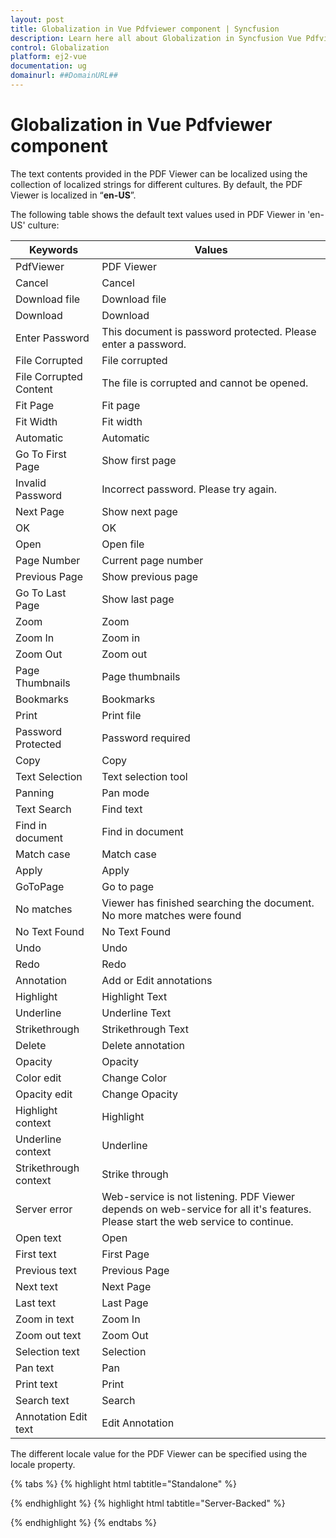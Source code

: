 ```yaml
---
layout: post
title: Globalization in Vue Pdfviewer component | Syncfusion
description: Learn here all about Globalization in Syncfusion Vue Pdfviewer component of Syncfusion Essential JS 2 and more.
control: Globalization 
platform: ej2-vue
documentation: ug
domainurl: ##DomainURL##
---
```


# Globalization in Vue Pdfviewer component

The text contents provided in the PDF Viewer can be localized using the collection of localized strings for different cultures. By default, the PDF Viewer is localized in “__en-US__”.

The following table shows the default text values used in PDF Viewer in 'en-US' culture:

|Keywords|Values|
|---|---|
|PdfViewer|PDF Viewer|
|Cancel|Cancel|
|Download file|Download file|
|Download|Download|
|Enter Password|This document is password protected. Please enter a password.|
|File Corrupted|File corrupted|
|File Corrupted Content|The file is corrupted and cannot be opened.|
|Fit Page|Fit page|
|Fit Width|Fit width|
|Automatic|Automatic|
|Go To First Page|Show first page|
|Invalid Password|Incorrect password. Please try again.|
|Next Page|Show next page|
|OK|OK|
|Open|Open file|
|Page Number|Current page number|
|Previous Page|Show previous page|
|Go To Last Page|Show last page|
|Zoom|Zoom|
|Zoom In|Zoom in|
|Zoom Out|Zoom out|
|Page Thumbnails|Page thumbnails|
|Bookmarks|Bookmarks|
|Print|Print file
|Password Protected|Password required|
|Copy|Copy|
|Text Selection|Text selection tool|
|Panning|Pan mode|
|Text Search|Find text|
|Find in document|Find in document|
|Match case|Match case|
|Apply|Apply|
|GoToPage|Go to page|
|No matches|Viewer has finished searching the document. No more matches were found|
|No Text Found|No Text Found|
|Undo|Undo|
|Redo|Redo|
|Annotation|Add or Edit annotations|
|Highlight|Highlight Text|
|Underline|Underline Text|
|Strikethrough|Strikethrough Text|
|Delete|Delete annotation|
|Opacity|Opacity|
|Color edit|Change Color|
|Opacity edit|Change Opacity|
|Highlight context|Highlight|
|Underline context|Underline|
|Strikethrough context|Strike through|
|Server error|Web-service is not listening. PDF Viewer depends on web-service for all it's features. Please start the web service to continue.|
|Open text|Open|
|First text|First Page|
|Previous text|Previous Page|
|Next text|Next Page|
|Last text|Last Page|
|Zoom in text|Zoom In|
|Zoom out text|Zoom Out|
|Selection text|Selection|
|Pan text|Pan|
|Print text|Print|
|Search text|Search|
|Annotation Edit text|Edit Annotation| Please start the web service to continue.|

The different locale value for the PDF Viewer can be specified using the locale property.


{% tabs %}
{% highlight html tabtitle="Standalone" %}
<template>
  <div id="app">
      <ejs-pdfviewer
          id="pdfViewer"
          :documentPath="documentPath"
          locale='ar-AE'>
      </ejs-pdfviewer>
  </div>
</template>

<script>
import Vue from "vue";
import { PdfViewerPlugin, Toolbar, Magnification, Navigation, 
         Annotation, LinkAnnotation, BookmarkView, ThumbnailView, 
         Print, TextSelection, TextSearch, FormFields, FormDesigner} from '@syncfusion/ej2-vue-pdfviewer';
import { L10n, setCulture  } from '@syncfusion/ej2-base';
Vue.use(PdfViewerPlugin);

export default Vue.extend({
    data: function() {
        return {
            documentPath:"https://cdn.syncfusion.com/content/pdf/pdf-succinctly.pdf"
        }
    },
    provide: {
        PdfViewer: [ Toolbar, Magnification, Navigation, LinkAnnotation, Annotation, BookmarkView, 
                     ThumbnailView, Print, TextSelection, TextSearch, FormFields, FormDesigner ]}
                     
}); 
//PDF Viewer Arabic Sample Locale
L10n.load({
    'ar-AE': {
        'PdfViewer' : {
            'PdfViewer': 'قوات الدفاع الشعبي المشاهد',
            'Cancel' : 'إلغاء',
            'Download file' : 'تحميل الملف',
            'Download': 'تحميل',
            'Enter Password' : 'هذا المستند محمي بكلمة مرور. يرجى إدخال كلمة مرور.',
            'File Corrupted' : 'ملف تالف',
            'File Corrupted Content' : 'الملف تالف ولا يمكن فتحه.',
            'Fit Page' : 'لائق بدنيا الصفحة',
            'Fit Width' : 'لائق بدنيا عرض',
            'Automatic' : 'تلقائي',
            'Go To First Page' : 'عرض الصفحة الأولى',
            'Invalid Password' : 'كلمة سر خاطئة. حاول مرة اخرى.',
            'Next Page' : 'عرض الصفحة التالية',
            'OK': 'حسنا',
            'Open' : 'فتح الملف',
            'Page Number' : 'رقم الصفحة الحالية',
            'Previous Page' : 'عرض الصفحة السابقة',
            'Go To Last Page' : 'عرض الصفحة الأخيرة',
            'Zoom' : 'تكبير',
            'Zoom In' : 'تكبير في',
            'Zoom Out' : 'تكبير خارج',
            'Page Thumbnails': 'مصغرات الصفحة',
            'Bookmarks': 'المرجعية',
            'Print' : 'اطبع الملف',
            'Password Protected' : 'كلمة المرور مطلوبة',
            'Copy': 'نسخ',
            'Text Selection': 'أداة اختيار النص',
            'Panning': 'وضع عموم',
            'Text Search': 'بحث عن نص',
            'Find in document': 'ابحث في المستند',
            'Match case': 'حالة مباراة',
            'Apply': 'تطبيق',
            'GoToPage': 'انتقل إلى صفحة',
             // tslint:disable-next-line:max-line-length
            'No matches': 'انتهى العارض من البحث في المستند. لم يتم العثور على مزيد من التطابقات',
            'No Text Found': 'لم يتم العثور على نص',
            // tslint:disable-next-line:max-line-length
            'Server error': 'خدمة الانترنت لا يستمع. يعتمد قوات الدفاع الشعبي المشاهد على خدمة الويب لجميع ميزاته. يرجى بدء خدمة الويب للمتابعة.',
            'Undo' : 'فك',
            'Redo' : 'فعل ثانية',
            'Annotation': 'إضافة أو تعديل التعليقات التوضيحية',
            'Highlight': 'تسليط الضوء على النص',
            'Underline': 'تسطير النص',
            'Strikethrough': 'نص يتوسطه خط',
            'Delete': 'حذف التعليق التوضيحي',
            'Opacity': 'غموض',
            'Color edit': 'غير اللون',
            'Opacity edit': 'تغيير التعتيم',
            'Highlight context': 'تسليط الضوء',
            'Underline context': 'أكد',
            'Strikethrough context': 'يتوسطه',
            'Open text': 'افتح',
            'First text': 'الصفحة الأولى',
            'Previous text': 'الصفحة السابقة',
            'Next text': 'الصفحة التالية',
            'Last text': 'آخر صفحة',
            'Zoom in text': 'تكبير',
            'Zoom out text': 'تصغير',
            'Selection text': 'اختيار',
            'Pan text': 'مقلاة',
            'Print text': 'طباعة',
            'Search text': 'بحث',
            'Annotation Edit text': 'تحرير التعليق التوضيحي'
        }
    }
});
</script>

{% endhighlight %}
{% highlight html tabtitle="Server-Backed" %}
<template>
  <div id="app">
      <ejs-pdfviewer
          id="pdfViewer"
          :documentPath="documentPath"
          :serviceUrl="serviceUrl"
          locale='ar-AE'>
      </ejs-pdfviewer>
  </div>
</template>

<script>
import Vue from "vue";
import { PdfViewerPlugin, Toolbar, Magnification, Navigation, 
         Annotation, LinkAnnotation, BookmarkView, ThumbnailView, 
         Print, TextSelection, TextSearch, FormFields, FormDesigner} from '@syncfusion/ej2-vue-pdfviewer';
import { L10n, setCulture  } from '@syncfusion/ej2-base';
Vue.use(PdfViewerPlugin);

export default Vue.extend({
    data: function() {
        return {
            serviceUrl:"https://ej2services.syncfusion.com/production/web-services/api/pdfviewer",
            documentPath:"https://cdn.syncfusion.com/content/pdf/pdf-succinctly.pdf"
        }
    },
    provide: {
        PdfViewer: [ Toolbar, Magnification, Navigation, LinkAnnotation, Annotation, BookmarkView, 
                     ThumbnailView, Print, TextSelection, TextSearch, FormFields, FormDesigner ]}
                     
}); 
//PDF Viewer Arabic Sample Locale
L10n.load({
    'ar-AE': {
        'PdfViewer' : {
            'PdfViewer': 'قوات الدفاع الشعبي المشاهد',
            'Cancel' : 'إلغاء',
            'Download file' : 'تحميل الملف',
            'Download': 'تحميل',
            'Enter Password' : 'هذا المستند محمي بكلمة مرور. يرجى إدخال كلمة مرور.',
            'File Corrupted' : 'ملف تالف',
            'File Corrupted Content' : 'الملف تالف ولا يمكن فتحه.',
            'Fit Page' : 'لائق بدنيا الصفحة',
            'Fit Width' : 'لائق بدنيا عرض',
            'Automatic' : 'تلقائي',
            'Go To First Page' : 'عرض الصفحة الأولى',
            'Invalid Password' : 'كلمة سر خاطئة. حاول مرة اخرى.',
            'Next Page' : 'عرض الصفحة التالية',
            'OK': 'حسنا',
            'Open' : 'فتح الملف',
            'Page Number' : 'رقم الصفحة الحالية',
            'Previous Page' : 'عرض الصفحة السابقة',
            'Go To Last Page' : 'عرض الصفحة الأخيرة',
            'Zoom' : 'تكبير',
            'Zoom In' : 'تكبير في',
            'Zoom Out' : 'تكبير خارج',
            'Page Thumbnails': 'مصغرات الصفحة',
            'Bookmarks': 'المرجعية',
            'Print' : 'اطبع الملف',
            'Password Protected' : 'كلمة المرور مطلوبة',
            'Copy': 'نسخ',
            'Text Selection': 'أداة اختيار النص',
            'Panning': 'وضع عموم',
            'Text Search': 'بحث عن نص',
            'Find in document': 'ابحث في المستند',
            'Match case': 'حالة مباراة',
            'Apply': 'تطبيق',
            'GoToPage': 'انتقل إلى صفحة',
             // tslint:disable-next-line:max-line-length
            'No matches': 'انتهى العارض من البحث في المستند. لم يتم العثور على مزيد من التطابقات',
            'No Text Found': 'لم يتم العثور على نص',
            // tslint:disable-next-line:max-line-length
            'Server error': 'خدمة الانترنت لا يستمع. يعتمد قوات الدفاع الشعبي المشاهد على خدمة الويب لجميع ميزاته. يرجى بدء خدمة الويب للمتابعة.',
            'Undo' : 'فك',
            'Redo' : 'فعل ثانية',
            'Annotation': 'إضافة أو تعديل التعليقات التوضيحية',
            'Highlight': 'تسليط الضوء على النص',
            'Underline': 'تسطير النص',
            'Strikethrough': 'نص يتوسطه خط',
            'Delete': 'حذف التعليق التوضيحي',
            'Opacity': 'غموض',
            'Color edit': 'غير اللون',
            'Opacity edit': 'تغيير التعتيم',
            'Highlight context': 'تسليط الضوء',
            'Underline context': 'أكد',
            'Strikethrough context': 'يتوسطه',
            'Open text': 'افتح',
            'First text': 'الصفحة الأولى',
            'Previous text': 'الصفحة السابقة',
            'Next text': 'الصفحة التالية',
            'Last text': 'آخر صفحة',
            'Zoom in text': 'تكبير',
            'Zoom out text': 'تصغير',
            'Selection text': 'اختيار',
            'Pan text': 'مقلاة',
            'Print text': 'طباعة',
            'Search text': 'بحث',
            'Annotation Edit text': 'تحرير التعليق التوضيحي'
        }
    }
});
</script>

{% endhighlight %}
{% endtabs %}